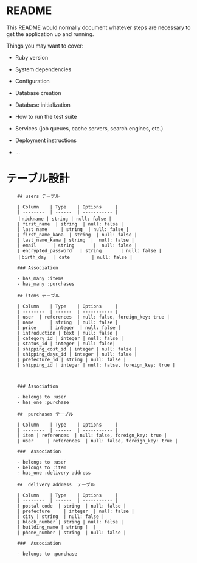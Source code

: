 # README

This README would normally document whatever steps are necessary to get the
application up and running.

Things you may want to cover:

* Ruby version

* System dependencies

* Configuration

* Database creation

* Database initialization

* How to run the test suite

* Services (job queues, cache servers, search engines, etc.)

* Deployment instructions

* ...
# テーブル設計		
		
		## users テーブル
		
		| Column    | Type    | Options     |
		| --------  | ------  | ----------- |
		｜nickname | string | null: false |
		| first_name  | string  | null: false |
		| last_name     | string  | null: false |
		| first_name_kana  | string  | null: false |
		| last_name_kana | string  |  null: false |
		| email      | string       |  null: false |
		| encrypted_password   | string       | null: false |
		｜birth_day  ｜ date        | null: false |
		
		### Association
		
		- has_many :items
		- has_many :purchases
		
		## items テーブル
		
		| Column    | Type    | Options     |
		| --------  | ------  | ----------- |
		| user  | references  | null: false, foreign_key: true |
		| name      | string  | null: false |
		| price     | integer  | null: false |
		| introduction | text | null: false |
		| category_id | integer | null: false |
		| status_id | integer | null: false|
		| shipping_cost_id | integer | null: false |
		| shipping_days_id | integer | null: false |
		| prefecture_id | string | null: false |
		| shipping_id | integer | null: false, foreign_key: true |
		
		
		
		### Association
		
		- belongs to :user
		- has_one :purchase
		
		##  purchases テーブル
		
		| Column    | Type    | Options     |
		| --------  | ------  | ----------- |
		| item | references  | null: false, foreign_key: true |
		| user     | references  | null: false, foreign_key: true |
		
		###  Association
		
		- belongs to :user
		- belongs to :item
		- has_one :delivery address
		
		##  delivery address  テーブル
		
		| Column    | Type    | Options     |
		| --------  | ------  | ----------- |
		| postal code  | string  | null: false |
		| prefecture     | integer  | null: false |
		| city | string  | null: false |
		| block_number | string | null: false |
		| building_name | string |  |
		| phone_number | string  | null: false |
		
		###  Association
		
		- belongs to :purchase
